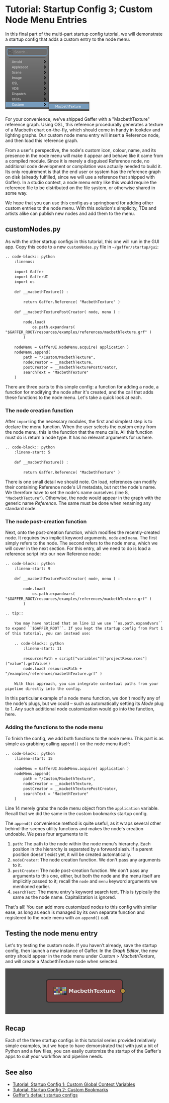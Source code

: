 # Tutorial: Startup Config 3; Custom Node Menu Entries # 

In this final part of the multi-part startup config tutorial, we will demonstrate a startup config that adds a custom entry to the node menu.

![A custom entry in the node menu](images/tutorialNodeMenuCustomEntry.png "A custom entry in the node menu")

For your convenience, we've shipped Gaffer with a "MacbethTexture" reference graph. Using OSL, this reference procedurally generates a texture of a Macbeth chart on-the-fly, which should come in handy in lookdev and lighting graphs. Our custom node menu entry will insert a Reference node, and then load this reference graph.

From a user's perspective, the node's custom icon, colour, name, and its presence in the node menu will make it appear and behave like it came from a compiled module. Since it is merely a disguised Reference node, no additional code development or compilation was actually needed to build it. Its only requirement is that the end user or system has the reference graph on disk (already fulfilled, since we will use a reference that shipped with Gaffer). In a studio context, a node menu entry like this would require the reference file to be distributed on the file system, or otherwise shared in some way.

We hope that you can use this config as a springboard for adding other custom entries to the node menu. With this solution's simplicity, TDs and artists alike can publish new nodes and add them to the menu.


## customNodes.py ##

As with the other startup configs in this tutorial, this one will run in the GUI app. Copy this code to a new `customNodes.py` file in `~/gaffer/startup/gui`:

```eval_rst
.. code-block:: python
    :linenos:

    import Gaffer
    import GafferUI
    import os
    
    def __macbethTexture() :
    
    	return Gaffer.Reference( "MacbethTexture" )
    
    def __macbethTexturePostCreator( node, menu ) :
    
    	node.load(
    		os.path.expandvars( "$GAFFER_ROOT/resources/examples/references/macbethTexture.grf" )
    	)
    
    nodeMenu = GafferUI.NodeMenu.acquire( application )
    nodeMenu.append(
    	path = "/Custom/MacbethTexture",
    	nodeCreator = __macbethTexture,
    	postCreator = __macbethTexturePostCreator,
    	searchText = "MacbethTexture"
    )
```

There are three parts to this simple config: a function for adding a node, a function for modifying the node after it's created, and the call that adds these functions to the node menu. Let's take a quick look at each.


### The node creation function ###

After `import`ing the necessary modules, the first and simplest step is to declare the menu function. When the user selects the custom entry from the node menu, this is the function that the menu calls. All this function must do is return a node type. It has no relevant arguments for us here.

```eval_rst
.. code-block:: python
    :lineno-start: 5
    
    def __macbethTexture() :
    
    	return Gaffer.Reference( "MacbethTexture" )
```

There is one small detail we should note. On load, references can modify their containing Reference node's UI metadata, but not the node's name. We therefore have to set the node's name ourselves (line 8, `"MacbethTexture"`). Otherwise, the node would appear in the graph with the generic name _Reference_. The same must be done when renaming any standard node.


### The node post-creation function ###

Next, onto the post-creation function, which modifies the recently-created node. It requires two implicit keyword arguments, `node` and `menu`. The first simply refers to the node. The second refers to the node menu, which we will cover in the next section. For this entry, all we need to do is load a reference script into our new Reference node:

```eval_rst
.. code-block:: python
    :lineno-start: 9
    
    def __macbethTexturePostCreator( node, menu ) :
    
    	node.load(
    		os.path.expandvars( "$GAFFER_ROOT/resources/examples/references/macbethTexture.grf" )
    	)
```

```eval_rst
.. tip::

    You may have noticed that on line 12 we use ``os.path.expandvars`` to expand ``$GAFFER_ROOT``. If you kept the startup config from Part 1 of this tutorial, you can instead use:

    .. code-block:: python
        :lineno-start: 11

        resourcesPath = script["variables"]["projectResources"]["value"].getValue()
        node.load( resourcesPath + "/examples/references/macbethTexture.grf" )

    With this approach, you can integrate contextual paths from your pipeline directly into the config.
```

In this particular example of a node menu function, we don't modify any of the node's plugs, but we could – such as automatically setting its _Mode_ plug to 1. Any such additional node customization would go into the function, here.


### Adding the functions to the node menu ###

To finish the config, we add both functions to the node menu. This part is as simple as grabbing calling `append()` on the node menu itself:

```eval_rst
.. code-block:: python
    :lineno-start: 15

    nodeMenu = GafferUI.NodeMenu.acquire( application )
    nodeMenu.append(
    	path = "/Custom/MacbethTexture",
    	nodeCreator = __macbethTexture,
    	postCreator = __macbethTexturePostCreator,
    	searchText = "MacbethTexture"
    )
```

Line 14 merely grabs the node menu object from the `application` variable. Recall that we did the same in the custom bookmarks startup config.

The `append()` convenience method is quite useful, as it wraps several other behind-the-scenes utility functions and makes the node's creation undoable. We pass four arguments to it:

1. `path`: The path to the node within the node menu's hierarchy. Each position in the hierarchy is separated by a forward slash. If a parent position doesn't exist yet, it will be created automatically.
2. `nodeCreator`: The node creation function. We don't pass any arguments to it.
3. `postCreator`: The node post-creation function. We don't pass any arguments to this one, either, but both the node and the menu itself are implicitly passed to it; recall the `node` and `menu` keyword arguments we mentioned earlier.
4. `searchText`: The menu entry's keyword search text. This is typically the same as the node name. Capitalization is ignored.

That's all! You can add more customized nodes to this config with similar ease, as long as each is managed by its own separate function and registered to the node menu with an `append()` call.


## Testing the node menu entry ##

Let's try testing the custom node. If you haven't already, save the startup config, then launch a new instance of Gaffer. In the _Graph Editor_, the new entry should appear in the node menu under _Custom_ > _MacbethTexture_, and will create a MacbethTexture node when selected.

![The MacbethTexture node in the Graph Editor](images/tutorialMacbethTextureNode.png "The MacbethTexture node in the Graph Editor")


## Recap ##

Each of the three startup configs in this tutorial series provided relatively simple examples, but we hope to have demonstrated that with just a bit of Python and a few files, you can easily customize the startup of the Gaffer's apps to suit your worklflow and pipeline needs.


## See also ##

- [Tutorial: Startup Config 1; Custom Global Context Variables](../TutorialStartupConfig1/index.md)
- [Tutorial: Startup Config 2; Custom Bookmarks](../TutorialStartupConfig2/index.md)
- [Gaffer's default startup configs](https://github.com/GafferHQ/gaffer/tree/master/startup)
